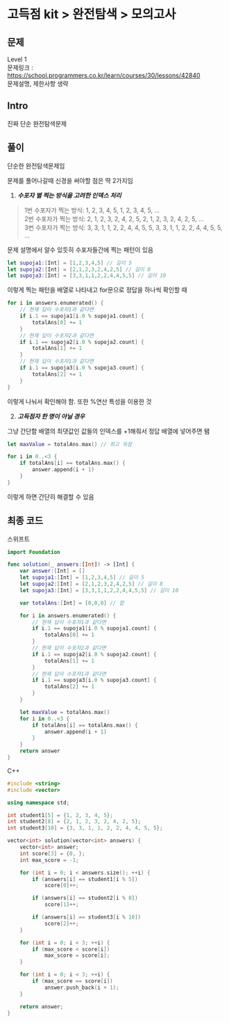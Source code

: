 # 고득점 kit > 완전탐색 > 모의고사

## 문제

Level 1
<br/>
문제링크 : https://school.programmers.co.kr/learn/courses/30/lessons/42840
<br/>
문제설명, 제한사항 생략
<br/>

## Intro

진짜 단순 완전탐색문제
<br/>

## 풀이

단순한 완전탐색문제임
<br/>

문제를 풀어나갈때 신경을 써야할 점은 딱 2가지임
<br/>

1. **_수포자 별 찍는 방식을 고려한 인덱스 처리_**

> 1번 수포자가 찍는 방식: 1, 2, 3, 4, 5, 1, 2, 3, 4, 5, ...
> <br/>
> 2번 수포자가 찍는 방식: 2, 1, 2, 3, 2, 4, 2, 5, 2, 1, 2, 3, 2, 4, 2, 5, ...
> <br/>
> 3번 수포자가 찍는 방식: 3, 3, 1, 1, 2, 2, 4, 4, 5, 5, 3, 3, 1, 1, 2, 2, 4, 4, 5, 5, ...
> <br/>

문제 설명에서 알수 있듯히 수포자들간에 찍는 패턴이 있음

```swift
let supoja1:[Int] = [1,2,3,4,5] // 길이 5
let supoja2:[Int] = [2,1,2,3,2,4,2,5] // 길이 8
let supoja3:[Int] = [3,3,1,1,2,2,4,4,5,5] // 길이 10
```

이렇게 찍는 패턴을 배열로 나타내고 for문으로 정답을 하나씩 확인할 때

```swift
for i in answers.enumerated() {
    // 현재 답이 수포자1과 같다면
    if i.1 == supoja1[i.0 % supoja1.count] {
        totalAns[0] += 1
    }
    // 현재 답이 수포자2과 같다면
    if i.1 == supoja2[i.0 % supoja2.count] {
        totalAns[1] += 1
    }
    // 현재 답이 수포자1과 같다면
    if i.1 == supoja3[i.0 % supoja3.count] {
        totalAns[2] += 1
    }
}
```

이렇게 나눠서 확인해야 함. 또한 %연산 특성을 이용한 것
<br/>

2. **_고득점자 한 명이 아닐 경우_**

그냥 간단함 배열의 최댓값인 값들의 인덱스를 +1해줘서 정답 배열에 넣어주면 됌
<br/>

```swift
let maxValue = totalAns.max() // 최고 득점

for i in 0..<3 {
    if totalAns[i] == totalAns.max() {
        answer.append(i + 1)
    }
}
```

이렇게 하면 간단히 해결할 수 있음
<br/>

## 최종 코드

스위프트

```swift
import Foundation

func solution(_ answers:[Int]) -> [Int] {
    var answer:[Int] = []
    let supoja1:[Int] = [1,2,3,4,5] // 길이 5
    let supoja2:[Int] = [2,1,2,3,2,4,2,5] // 길이 8
    let supoja3:[Int] = [3,3,1,1,2,2,4,4,5,5] // 길이 10

    var totalAns:[Int] = [0,0,0] // 합

    for i in answers.enumerated() {
        // 현재 답이 수포자1과 같다면
        if i.1 == supoja1[i.0 % supoja1.count] {
            totalAns[0] += 1
        }
        // 현재 답이 수포자2과 같다면
        if i.1 == supoja2[i.0 % supoja2.count] {
            totalAns[1] += 1
        }
        // 현재 답이 수포자1과 같다면
        if i.1 == supoja3[i.0 % supoja3.count] {
            totalAns[2] += 1
        }
    }

    let maxValue = totalAns.max()
    for i in 0..<3 {
        if totalAns[i] == totalAns.max() {
            answer.append(i + 1)
        }
    }
    return answer
}
```

C++

```cpp
#include <string>
#include <vector>

using namespace std;

int student1[5] = {1, 2, 3, 4, 5};
int student2[8] = {2, 1, 2, 3, 2, 4, 2, 5};
int student3[10] = {3, 3, 1, 1, 2, 2, 4, 4, 5, 5};

vector<int> solution(vector<int> answers) {
    vector<int> answer;
    int score[3] = {0, };
    int max_score = -1;

    for (int i = 0; i < answers.size(); ++i) {
        if (answers[i] == student1[i % 5])
            score[0]++;

        if (answers[i] == student2[i % 8])
            score[1]++;

        if (answers[i] == student3[i % 10])
            score[2]++;
    }

    for (int i = 0; i < 3; ++i) {
        if (max_score < score[i])
            max_score = score[i];
    }

    for (int i = 0; i < 3; ++i) {
        if (max_score == score[i])
            answer.push_back(i + 1);
    }

    return answer;
}
```
